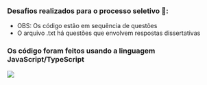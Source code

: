 ### Desafios realizados para o processo seletivo 🚀:

- OBS: Os código estão em sequência de questões
- O arquivo .txt há questões que envolvem respostas dissertativas

### Os código foram feitos usando a linguagem JavaScript/TypeScript

<p>
  <a href="https://skillicons.dev">
    <img src="https://skillicons.dev/icons?i=typescript,javascript" />
  </a>
</p>


  
